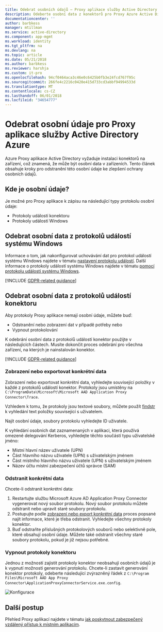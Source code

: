 ```yaml
---
title: Odebrat osobních údajů – Proxy aplikace služby Active Directory Azure | Microsoft Docs
description: Odeberte osobní data z konektorů pro Proxy Azure Active Directory aplikace nainstalována na zařízení.
documentationcenter: ''
author: barbkess
manager: mtillman
ms.service: active-directory
ms.component: app-mgmt
ms.workload: identity
ms.tgt_pltfrm: na
ms.devlang: na
ms.topic: article
ms.date: 05/21/2018
ms.author: barbkess
ms.reviewer: harshja
ms.custom: it-pro
ms.openlocfilehash: 94cf0464aca3c46e0c6425b0fb3e24fcd767f95c
ms.sourcegitcommit: 266fe4c2216c0420e415d733cd3abbf94994533d
ms.translationtype: MT
ms.contentlocale: cs-CZ
ms.lasthandoff: 06/01/2018
ms.locfileid: "34654777"
---
```

# <a name="remove-personal-data-for-azure-active-directory-application-proxy"></a>Odebrat osobní údaje pro Proxy aplikace služby Active Directory Azure  

Azure Proxy aplikace Active Directory vyžaduje instalaci konektorů na zařízení, což znamená, že může být osobní data v zařízeních. Tento článek obsahuje kroky pro odstranění této osobní údaje ke zlepšení ochrany osobních údajů. 


## <a name="where-is-the-personal-data"></a>Kde je osobní údaje?
Je možné pro Proxy aplikace k zápisu na následující typy protokolu osobní údaje:

- Protokoly událostí konektoru
- Protokoly událostí Windows

## <a name="remove-personal-data-from-windows-event-logs"></a>Odebrat osobní data z protokolů událostí systému Windows

Informace o tom, jak nakonfigurovat uchovávání dat pro protokol událostí systému Windows najdete v tématu [nastavení protokolu událostí](https://technet.microsoft.com/library/cc952132.aspx). Další informace o protokoly událostí systému Windows najdete v tématu [pomocí protokolu událostí systému Windows](https://msdn.microsoft.com/library/windows/desktop/aa385772.aspx).

[!INCLUDE [GDPR-related guidance](../../../includes/gdpr-hybrid-note.md)]

## <a name="remove-personal-data-from-connector-event-logs"></a>Odebrat osobní data z protokolů událostí konektoru

Aby protokoly Proxy aplikace nemají osobní údaje, můžete buď:

- Odstranění nebo zobrazení dat v případě potřeby nebo
- Vypnout protokolování

K odebrání osobní data z protokolů událostí konektor použijte v následujících částech. Musíte dokončit proces odebrání pro všechna zařízení, na kterých je nainstalován konektor.

[!INCLUDE [GDPR-related guidance](../../../includes/gdpr-intro-sentence.md)]

### <a name="view-or-export-specific-data"></a>Zobrazení nebo exportovat konkrétní data

Zobrazení nebo exportovat konkrétní data, vyhledejte související položky v každé z protokolů událostí konektor. Protokoly jsou umístěny na `C:\ProgramData\Microsoft\Microsoft AAD Application Proxy Connector\Trace`. 

Vzhledem k tomu, že protokoly jsou textové soubory, můžete použít [findstr](https://docs.microsoft.com/windows-server/administration/windows-commands/findstr) k vyhledání text položky související s uživatelem.  

Najít osobní údaje, soubory protokolu vyhledejte ID uživatele. 

K vyhledání osobních dat zaznamenaných v aplikaci, která používá omezené delegování Kerberos, vyhledejte těchto součástí typu uživatelské jméno:

- Místní hlavní název uživatele (UPN)
- Část hlavního názvu uživatele (UPN) s uživatelským jménem
- Část místního hlavního názvu uživatele (UPN) s uživatelským jménem
- Název účtu místní zabezpečení účtů správce (SAM) 


### <a name="delete-specific-data"></a>Odstranit konkrétní data

Chcete-li odstranit konkrétní data:

1. Restartujte službu Microsoft Azure AD Application Proxy Connector vygenerovat nový soubor protokolu. Nový soubor protokolu můžete odstranit nebo upravit staré soubory protokolu. 
2. Postupujte podle [zobrazení nebo export konkrétní data](#view-or-export-specific-data) proces popsané najít informace, které je třeba odstranit. Vyhledejte všechny protokoly konektor.
3. Buď odstraňte příslušných protokolových souborů nebo selektivně pole, které obsahují osobní údaje. Můžete také odstranit všechny staré soubory protokolu, pokud je již nejsou potřebné.

### <a name="turn-off-connector-logs"></a>Vypnout protokoly konektoru

Jednou z možností zajistit protokoly konektor neobsahují osobních údajů je k vypnutí možnosti generování protokolu. Chcete-li zastavit generování konektor protokoly, odeberte následující zvýrazněný řádek z `C:\Program Files\Microsoft AAD App Proxy Connector\ApplicationProxyConnectorService.exe.config`. 

![Konfigurace](./media/application-proxy-remove-personal-data/01.png)


## <a name="next-steps"></a>Další postup

Přehled Proxy aplikací najdete v tématu [jak poskytnout zabezpečený vzdálený přístup k místním aplikacím](application-proxy.md).

